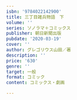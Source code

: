 ```yaml
---
isbn: '9784022142900'
title: 三丁目雑兵物語　下
volume: ''
series: ソノラマ＋コミックス
publisher: 朝日新聞出版
pubdate: '2020-03-19'
cover: ''
author: グレゴリウス山田／著
description: ''
price: '630'
genre: ''
target: 一般
format: コミック
content: コミックス・劇画

---
```

